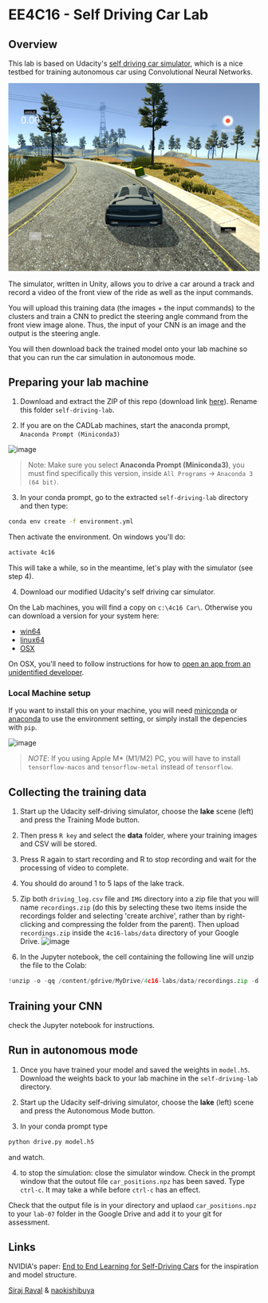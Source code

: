 # EE4C16 - Self Driving Car Lab


## Overview

This lab is based on Udacity's [self driving car
simulator](https://github.com/udacity/self-driving-car-sim), which is a nice
testbed for training autonomous car using Convolutional Neural Networks.

![Simulated Self Driving Car Project Demo](/images/screenshot.jpg)

The simulator, written in Unity, allows you to drive a car around a track and
record a video of the front view of the ride as well as the input commands.

You will upload this training data (the images + the input commands) to the
clusters and train a CNN to predict the steering angle command from the front
view image alone. Thus, the input of your CNN is an image and the output is the
steering angle.

You will then download back the trained model onto your lab machine so that you
can run the car simulation in autonomous mode.

## Preparing your lab machine

1. Download and extract the ZIP of this repo (download link
[here](https://github.com/frcs/EE4C16-self-driving-lab/archive/master.zip)). Rename
this folder `self-driving-lab`.

2. If you are on the CADLab machines, start the anaconda prompt, `Anaconda Prompt (Miniconda3)`

![image](https://user-images.githubusercontent.com/10833993/202033254-24d955e8-1a81-4e6c-b353-de69ff3e120f.png)

> Note: Make sure you select **Anaconda Prompt (Miniconda3)**, you must find specifically this version, inside `All Programs` -> `Anaconda 3 (64 bit)`.

3. In your conda prompt, go to the extracted `self-driving-lab`
directory and then type:

```bash
conda env create -f environment.yml
```

Then activate the environment. On windows you'll do:
```bash
activate 4c16
```

This will take a while, so in the meantime, let's play with the
simulator (see step 4).

4. Download our modified Udacity's self driving car simulator.

On the Lab machines, you will find a copy on `c:\4c16 Car\`. Otherwise you
can download a version for your system here:

*  [win64](https://drive.google.com/file/d/1vs_AbhXxPVL1fjCbRiKItR0U432ANRyh)
*  [linux64](https://drive.google.com/file/d/1ABdmMtDHMl_bRSTyDyH2zqdURkzzl93y)
*  [OSX](https://drive.google.com/open?id=1qqt_Q8pZqQFpvn9xHRMc002ABq-tQQDK)

On OSX, you'll need to follow instructions for how to [open an app from an unidentified developer](https://support.apple.com/en-ie/guide/mac-help/mh40616/mac).


### Local Machine setup 
If you want to install this on your machine, you will need
[miniconda](https://docs.conda.io/en/latest/miniconda.html#latest-miniconda-installer-links) or [anaconda](https://www.continuum.io/downloads) to use the
environment setting, or simply install the depencies with `pip`.

![image](https://user-images.githubusercontent.com/10833993/202025335-4491d2d1-aaae-4d5d-944e-5c9d87416b9f.png)

> *NOTE*: If you using Apple M* (M1/M2) PC, you will have to install `tensorflow-macos` and `tensorflow-metal` instead of `tensorflow`.


## Collecting the training data

1. Start up the Udacity self-driving simulator, choose the **lake**
scene (left) and press the Training Mode button.

2. Then press `R key` and select the **data** folder, where your
training images and CSV will be stored.

3. Press R again to start recording and R to stop recording and wait
for the processing of video to complete.

4. You should do around 1 to 5 laps of the lake track.

5. Zip both `driving_log.csv` file and `IMG` directory into a zip file
that you will name `recordings.zip` (do this by selecting these two
items inside the recordings folder and selecting 'create archive',
rather than by right-clicking and compressing the folder from the
parent).  Then upload `recordings.zip` inside the `4c16-labs/data` directory of
your Google Drive.
![image](https://user-images.githubusercontent.com/10833993/202027855-5f5adbee-30a8-47aa-b264-d146e41eca15.png)


6. In the Jupyter notebook, the cell containing the following line will unzip the file to the Colab:
```python
!unzip -o -qq /content/gdrive/MyDrive/4c16-labs/data/recordings.zip -d /content/recordings
```

## Training your CNN

check the Jupyter notebook for instructions.

## Run in autonomous mode

1. Once you have trained your model and saved the weights in
`model.h5`. Download the weights back to your lab machine in the
`self-driving-lab` directory.

2. Start up the Udacity self-driving simulator, choose the **lake**
(left) scene and press the Autonomous Mode button.

3. In your conda prompt type

```python
python drive.py model.h5
```

and watch.

4. to stop the simulation: close the simulator window. Check in the
prompt window that the outout file `car_positions.npz` has been
saved. Type `ctrl-c`. It may take a while before `ctrl-c` has an
effect.

Check that the output file is in your directory and uplaod
`car_positions.npz` to your `lab-07` folder in the Google Drive and add it to your git for
assessment.

## Links

NVIDIA's paper: [End to End Learning for Self-Driving Cars](http://images.nvidia.com/content/tegra/automotive/images/2016/solutions/pdf/end-to-end-dl-using-px.pdf) for the inspiration and model structure.

[Siraj Raval](https://github.com/llsourcell) & [naokishibuya](https://github.com/naokishibuya)
